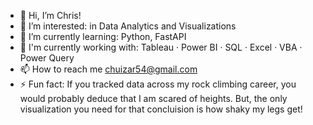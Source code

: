 - 👋 Hi, I’m Chris!
- 👀 I’m interested: in Data Analytics and Visualizations
- 🌱 I’m currently learning: Python, FastAPI
- 🧠 I'm currently working with: Tableau · Power BI · SQL · Excel · VBA · Power Query
- 📫 How to reach me chuizar54@gmail.com  
- ⚡ Fun fact: If you tracked data across my rock climbing career, you would probably deduce that I am scared of heights. But, the only visualization you need for that concluision is how shaky my legs get!

<!---
Chuizar54/Chuizar54 is a ✨ special ✨ repository because its `README.md` (this file) appears on your GitHub profile.
You can click the Preview link to take a look at your changes.
--->
